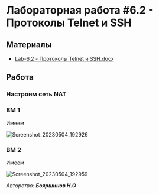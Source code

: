 # Лабораторная работа #6.2 - Протоколы Telnet и SSH

## Материалы
- [Lab-6.2 - Протоколы Telnet и SSH.docx](./Lab-6.2%20-%20%D0%9F%D1%80%D0%BE%D1%82%D0%BE%D0%BA%D0%BE%D0%BB%D1%8B%20Telnet%20%D0%B8%20SSH.docx)

## Работа

### Настроим сеть NAT




### ВМ 1

Имеем

![Screenshot_20230504_192926](https://user-images.githubusercontent.com/76239707/236266629-ee5bacd4-f773-4855-9ee8-4136d3b1ae74.png)



### ВМ 2

Имеем

![Screenshot_20230504_192959](https://user-images.githubusercontent.com/76239707/236266798-3c389e7c-93d9-489b-b6f1-232de8563da7.png)


*Авторство: **Бояршинов Н.О***
